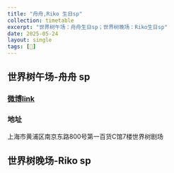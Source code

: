 ```yaml
---
title: "舟舟,Riko 生日sp"
collection: timetable
excerpt: "世界树午场：舟舟生日sp；世界树晚场：Riko生日sp"
date: 2025-05-24
layout: single
tags: [🎂]
---
```


## 世界树午场-舟舟 sp

### [微博link](#)

### 地址
上海市黄浦区南京东路800号第一百货C馆7楼世界树剧场

## 世界树晚场-Riko sp